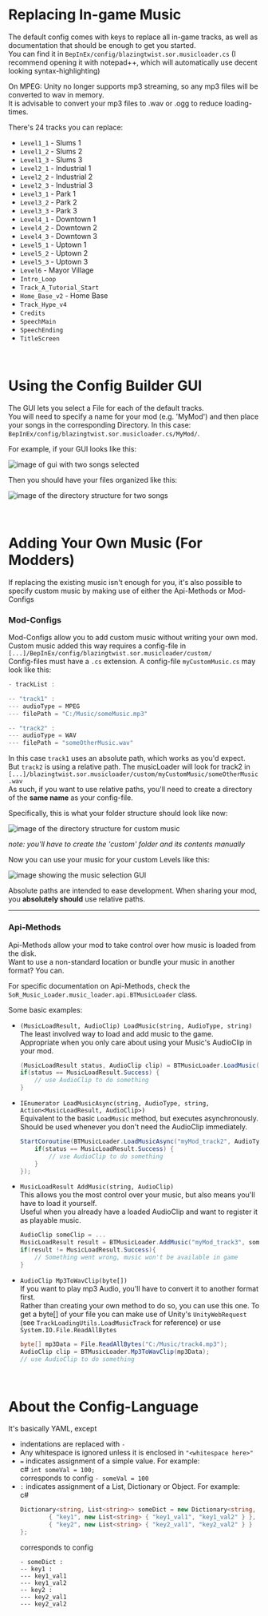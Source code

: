 ﻿# Replacing In-game Music
The default config comes with keys to replace all in-game tracks, as well as documentation that should be enough to get you started.  
You can find it in `BepInEx/config/blazingtwist.sor.musicloader.cs` (I recommend opening it with notepad++, which will automatically use decent looking syntax-highlighting)  

On MPEG: Unity no longer supports mp3 streaming, so any mp3 files will be converted to wav in memory.  
It is advisable to convert your mp3 files to .wav or .ogg to reduce loading-times.

There's 24 tracks you can replace:
* `Level1_1` - Slums 1
* `Level1_2` - Slums 2
* `Level1_3` - Slums 3
* `Level2_1` - Industrial 1
* `Level2_2` - Industrial 2
* `Level2_3` - Industrial 3
* `Level3_1` - Park 1
* `Level3_2` - Park 2
* `Level3_3` - Park 3
* `Level4_1` - Downtown 1
* `Level4_2` - Downtown 2
* `Level4_3` - Downtown 3
* `Level5_1` - Uptown 1
* `Level5_2` - Uptown 2
* `Level5_3` - Uptown 3
* `Level6` - Mayor Village
* `Intro_Loop`
* `Track_A_Tutorial_Start`
* `Home_Base_v2` - Home Base
* `Track_Hype_v4`
* `Credits`
* `SpeechMain`
* `SpeechEnding`
* `TitleScreen`

<br/>

# Using the Config Builder GUI

The GUI lets you select a File for each of the default tracks.  
You will need to specify a name for your mod (e.g. 'MyMod') and then place your songs in the corresponding Directory. In this case: `BepInEx/config/blazingtwist.sor.musicloader.cs/MyMod/`.

For example, if your GUI looks like this:

![image of gui with two songs selected](documentation/img/GuiExample.png)

Then you should have your files organized like this:

![image of the directory structure for two songs](documentation/img/FilesExample.png)

<br/>

# Adding Your Own Music (For Modders)
If replacing the existing music isn't enough for you, it's also possible to specify custom music by making use of either the Api-Methods or Mod-Configs

### **Mod-Configs**

Mod-Configs allow you to add custom music without writing your own mod.  
Custom music added this way requires a config-file in `[...]/BepInEx/config/blazingtwist.sor.musicloader/custom/`  
Config-files must have a `.cs` extension. A config-file `myCustomMusic.cs` may look like this:
```c#
- trackList :

-- "track1" :
--- audioType = MPEG
--- filePath = "C:/Music/someMusic.mp3"

-- "track2" :
--- audioType = WAV
--- filePath = "someOtherMusic.wav"
```
In this case `track1` uses an absolute path, which works as you'd expect.  
But `track2` is using a relative path. The musicLoader will look for track2 in
`[...]/blazingtwist.sor.musicloader/custom/myCustomMusic/someOtherMusic.wav`  
As such, if you want to use relative paths, you'll need to create a directory of the **same name** as your config-file.

Specifically, this is what your folder structure should look like now:

![image of the directory structure for custom music](documentation/img/CustomFIleOrganization.png)

*note: you'll have to create the 'custom' folder and its contents manually*

Now you can use your music for your custom Levels like this:

![image showing the music selection GUI](documentation/img/CustomCampaignExample.png)

Absolute paths are intended to ease development. When sharing your mod, you **absolutely should** use relative paths.

---

### **Api-Methods**
Api-Methods allow your mod to take control over how music is loaded from the disk.  
Want to use a non-standard location or bundle your music in another format? You can.

For specific documentation on Api-Methods, check the `SoR_Music_Loader.music_loader.api.BTMusicLoader` class.

Some basic examples:

* `(MusicLoadResult, AudioClip) LoadMusic(string, AudioType, string)`  
    The least involved way to load and add music to the game.  
    Appropriate when you only care about using your Music's AudioClip in your mod.
    ```c#
    (MusicLoadResult status, AudioClip clip) = BTMusicLoader.LoadMusic("myMod_track1", AudioType.WAV, "C:/Music/track1.wav");
    if(status == MusicLoadResult.Success) {
        // use AudioClip to do something
    }
    ```
  
* `IEnumerator LoadMusicAsync(string, AudioType, string, Action<MusicLoadResult, AudioClip>)`  
    Equivalent to the basic `LoadMusic` method, but executes asynchronously.  
    Should be used whenever you don't need the AudioClip immediately.
    ```c#
    StartCoroutine(BTMusicLoader.LoadMusicAsync("myMod_track2", AudioType.MPEG, "track2.mp3", (status, clip) => {
        if(status == MusicLoadResult.Success) {
            // use AudioClip to do something
        }
    });
    ```
  
* `MusicLoadResult AddMusic(string, AudioClip)`  
    This allows you the most control over your music, but also means you'll have to load it yourself.  
    Useful when you already have a loaded AudioClip and want to register it as playable music.
    ```c#
    AudioClip someClip = ...
    MusicLoadResult result = BTMusicLoader.AddMusic("myMod_track3", someClip);
    if(result != MusicLoadResult.Success){
        // Something went wrong, music won't be available in game
    }
    ```
  
* `AudioClip Mp3ToWavClip(byte[])`  
    If you want to play mp3 Audio, you'll have to convert it to another format first.  
    Rather than creating your own method to do so, you can use this one.
    To get a byte[] of your file you can make use of
    Unity's `UnityWebRequest` (see `TrackLoadingUtils.LoadMusicTrack` for reference)
    or use `System.IO.File.ReadAllBytes`
    ```c#
    byte[] mp3Data = File.ReadAllBytes("C:/Music/track4.mp3");
    AudioClip clip = BTMusicLoader.Mp3ToWavClip(mp3Data);
    // use AudioClip to do something
    ```

<br/>

# About the Config-Language
It's basically YAML, except
* indentations are replaced with `-`
* Any whitespace is ignored unless it is enclosed in `"<whitespace here>"`
* `=` indicates assignment of a simple value. For example:  
    c# `int someVal = 100;`  
    corresponds to config `- someVal = 100`
* `:` indicates assignment of a List, Dictionary or Object. For example:  
    c#
    ```c#
    Dictionary<string, List<string>> someDict = new Dictionary<string, List<string>> {
            { "key1", new List<string> { "key1_val1", "key1_val2" } },
            { "key2", new List<string> { "key2_val1", "key2_val2" } }
    };
    ```  
    corresponds to config
    ```
    - someDict :
    -- key1 :
    --- key1_val1
    --- key1_val2
    -- key2 :
    --- key2_val1
    --- key2_val2
    ```
